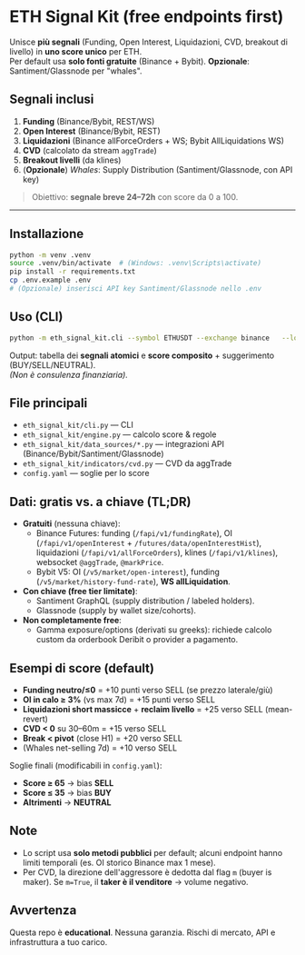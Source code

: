 
# ETH Signal Kit (free endpoints first)

Unisce **più segnali** (Funding, Open Interest, Liquidazioni, CVD, breakout di livello) in **uno score unico** per ETH.  
Per default usa **solo fonti gratuite** (Binance + Bybit). **Opzionale**: Santiment/Glassnode per "whales".

## Segnali inclusi
1. **Funding** (Binance/Bybit, REST/WS)
2. **Open Interest** (Binance/Bybit, REST)
3. **Liquidazioni** (Binance allForceOrders + WS; Bybit AllLiquidations WS)
4. **CVD** (calcolato da stream `aggTrade`)
5. **Breakout livelli** (da klines)
6. (**Opzionale**) *Whales*: Supply Distribution (Santiment/Glassnode, con API key)

> Obiettivo: **segnale breve 24–72h** con score da 0 a 100.

---

## Installazione

```bash
python -m venv .venv
source .venv/bin/activate  # (Windows: .venv\Scripts\activate)
pip install -r requirements.txt
cp .env.example .env
# (Opzionale) inserisci API key Santiment/Glassnode nello .env
```

## Uso (CLI)

```bash
python -m eth_signal_kit.cli --symbol ETHUSDT --exchange binance   --lookback-min 60 --interval 1m --with-whales false
```

Output: tabella dei **segnali atomici** e **score composito** + suggerimento (BUY/SELL/NEUTRAL).  
*(Non è consulenza finanziaria).*

## File principali
- `eth_signal_kit/cli.py` — CLI
- `eth_signal_kit/engine.py` — calcolo score & regole
- `eth_signal_kit/data_sources/*.py` — integrazioni API (Binance/Bybit/Santiment/Glassnode)
- `eth_signal_kit/indicators/cvd.py` — CVD da aggTrade
- `config.yaml` — soglie per lo score

## Dati: gratis vs. a chiave (TL;DR)
- **Gratuiti** (nessuna chiave):  
  - Binance Futures: funding (`/fapi/v1/fundingRate`), OI (`/fapi/v1/openInterest` + `/futures/data/openInterestHist`), liquidazioni (`/fapi/v1/allForceOrders`), klines (`/fapi/v1/klines`), websocket `@aggTrade`, `@markPrice`.
  - Bybit V5: OI (`/v5/market/open-interest`), funding (`/v5/market/history-fund-rate`), **WS allLiquidation**.
- **Con chiave (free tier limitate)**:  
  - Santiment GraphQL (supply distribution / labeled holders).  
  - Glassnode (supply by wallet size/cohorts).  
- **Non completamente free**:  
  - Gamma exposure/options (derivati su greeks): richiede calcolo custom da orderbook Deribit o provider a pagamento.

## Esempi di score (default)
- **Funding neutro/≤0** = +10 punti verso SELL (se prezzo laterale/giù)
- **OI in calo ≥ 3%** (vs max 7d) = +15 punti verso SELL
- **Liquidazioni short massicce** + **reclaim livello** = +25 verso SELL (mean-revert)
- **CVD < 0** su 30–60m = +15 verso SELL
- **Break < pivot** (close H1) = +20 verso SELL
- (Whales net-selling 7d) = +10 verso SELL

Soglie finali (modificabili in `config.yaml`):
- **Score ≥ 65** → bias **SELL**
- **Score ≤ 35** → bias **BUY**
- **Altrimenti** → **NEUTRAL**

## Note
- Lo script usa **solo metodi pubblici** per default; alcuni endpoint hanno limiti temporali (es. OI storico Binance max 1 mese).  
- Per CVD, la direzione dell'aggressore è dedotta dal flag `m` (buyer is maker). Se `m=True`, il **taker è il venditore** → volume negativo.

## Avvertenza
Questa repo è **educational**. Nessuna garanzia. Rischi di mercato, API e infrastruttura a tuo carico.
